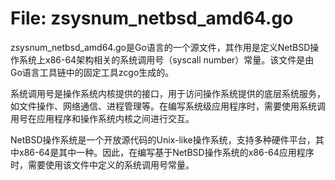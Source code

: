 # File: zsysnum_netbsd_amd64.go

zsysnum_netbsd_amd64.go是Go语言的一个源文件，其作用是定义NetBSD操作系统上x86-64架构相关的系统调用号（syscall number）常量。该文件是由Go语言工具链中的固定工具zcgo生成的。

系统调用号是操作系统内核提供的接口，用于访问操作系统提供的底层系统服务，如文件操作、网络通信、进程管理等。在编写系统级应用程序时，需要使用系统调用号在应用程序和操作系统内核之间进行交互。

NetBSD操作系统是一个开放源代码的Unix-like操作系统，支持多种硬件平台，其中x86-64是其中一种。因此，在编写基于NetBSD操作系统的x86-64应用程序时，需要使用该文件中定义的系统调用号常量。

